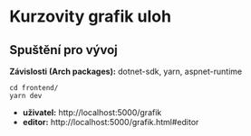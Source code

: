 # Kurzovity grafik uloh

## Spuštění pro vývoj

**Závislosti (Arch packages):** dotnet-sdk, yarn, aspnet-runtime

```
cd frontend/
yarn dev
```

* **uživatel:** http://localhost:5000/grafik
* **editor:** http://localhost:5000/grafik.html#editor
